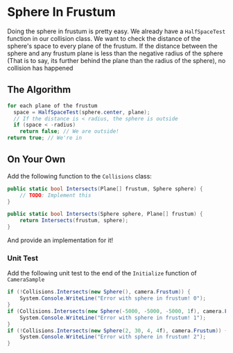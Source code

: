 # Sphere In Frustum

Doing the sphere in frustum is pretty easy. We already have a ```HalfSpaceTest``` function in our collision class. We want to check the distance of the sphere's space to every plane of the frustum. If the distance between the sphere and any frustum plane is less than the negative radius of the sphere (That is to say, its further behind the plane than the radius of the sphere), no collision has happened

## The Algorithm

```cs
for each plane of the frustum
  space = HalfSpaceTest(sphere.center, plane);
  // If the distance is < radius, the sphere is outside
  if (space < -radius)
    return false; // We are outside!
return true; // We're in
```

## On Your Own

Add the following function to the ```Collisions``` class:

```cs
public static bool Intersects(Plane[] frustum, Sphere sphere) {
    // TODO: Implement this
}

public static bool Intersects(Sphere sphere, Plane[] frustum) {
    return Intersects(frustum, sphere);
}
```

And provide an implementation for it!

### Unit Test

Add the following unit test to the end of the ```Initialize``` function of ```CameraSample```

```cs
if (!Collisions.Intersects(new Sphere(), camera.Frustum)) {
    System.Console.WriteLine("Error with sphere in frustum! 0");
}
if (Collisions.Intersects(new Sphere(-5000, -5000, -5000, 1f), camera.Frustum)) {
    System.Console.WriteLine("Error with sphere in frustum! 1");
}
if (!Collisions.Intersects(new Sphere(2, 30, 4, 4f), camera.Frustum)) {
    System.Console.WriteLine("Error with sphere in frustum! 2");
}
```